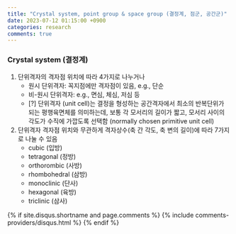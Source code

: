 ```yaml
---
title: "Crystal system, point group & space group (결정계, 점군, 공간군)"
date: 2023-07-12 01:15:00 +0900
categories: research
comments: true
---
```


### Crystal system (결정계)
1. 단위격자의 격자점 위치에 따라 4가지로 나누거나
	- 원시 단위격자: 꼭지점에만 격자점이 있음, e.g., 단순
	- 비-원시 단위격자: e.g., 면심, 체심, 저심 등
	- [?] 단위격자 (unit cell)는 결정을 형성하는 공간격자에서 최소의 반복단위가 되는 평행육면체를 의미하는데, 보통 각 모서리의 길이가 짧고, 모서리 사이의 각도가 수직에 가깝도록 선택함 (normally chosen primitive unit cell)
2. 단위격자 격자점 위치와 무관하게 격자상수(축 간 각도, 축 변의 길이)에 따라 7가지로 나눌 수 있음
	- cubic (입방)
	- tetragonal (정방)
	- orthorombic (사방)
	- rhombohedral (삼방)
	- monoclinic (단사)
	- hexagonal (육방)
	- triclinic (삼사)




{% if site.disqus.shortname and page.comments %}
  {% include comments-providers/disqus.html %}
{% endif %}
